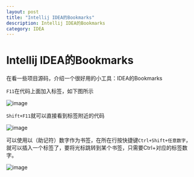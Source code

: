 ```yaml
---
layout: post
title: "Intellij IDEA的Bookmarks"
description: Intellij IDEA的Bookmarks
category: IDEA
---
```


# Intellij IDEA的Bookmarks

在看一些项目源码，介绍一个很好用的小工具：IDEA的Bookmarks

`F11`在代码上面加入标签，如下图所示

![image](https://jasperxgwang.github.io/images/Intellij/tag.jpg)

`Shift+F11`就可以直接看到标签附近的代码

![image](https://jasperxgwang.github.io/images/Intellij/view-tag.jpg)


可以使用以（助记符）数字作为书签，在所在行按快捷键`Ctrl+Shift+任意数字`，就可以插入一个标签了，要将光标跳转到某个书签，只需要Ctrl+对应的标签数字。

![image](https://jasperxgwang.github.io/images/Intellij/view-tag.jpg)